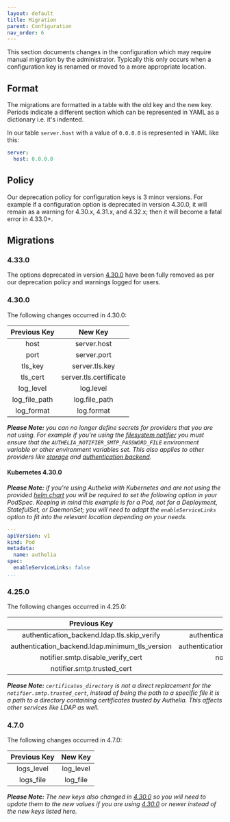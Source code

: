 ```yaml
---
layout: default
title: Migration
parent: Configuration
nav_order: 6
---
```


This section documents changes in the configuration which may require manual migration by the administrator. Typically
this only occurs when a configuration key is renamed or moved to a more appropriate location.

## Format

The migrations are formatted in a table with the old key and the new key. Periods indicate a different section which can
be represented in YAML as a dictionary i.e. it's indented.

In our table `server.host` with a value of `0.0.0.0` is represented in YAML like this:

```yaml
server:
  host: 0.0.0.0
```

## Policy
Our deprecation policy for configuration keys is 3 minor versions. For example if a configuration option is deprecated
in version 4.30.0, it will remain as a warning for 4.30.x, 4.31.x, and 4.32.x; then it will become a fatal error in
4.33.0+. 

## Migrations

### 4.33.0
The options deprecated in version [4.30.0](#4300) have been fully removed as per our deprecation policy and warnings
logged for users.

### 4.30.0
The following changes occurred in 4.30.0:

| Previous Key  |        New Key         |
|:-------------:|:----------------------:|
|     host      |      server.host       |
|     port      |      server.port       |
|    tls_key    |     server.tls.key     |
|   tls_cert    | server.tls.certificate |
|   log_level   |       log.level        |
| log_file_path |     log.file_path      |
|  log_format   |       log.format       |

_**Please Note:** you can no longer define secrets for providers that you are not using. For example if you're using the 
[filesystem notifier](./notifier/filesystem.md) you must ensure that the `AUTHELIA_NOTIFIER_SMTP_PASSWORD_FILE` 
environment variable or other environment variables set. This also applies to other providers like 
[storage](./storage/index.md) and [authentication backend](./authentication/index.md)._

#### Kubernetes 4.30.0

_**Please Note:** if you're using Authelia with Kubernetes and are not using the provided [helm chart](https://charts.authelia.com)
you will be required to set the following option in your PodSpec. Keeping in mind this example is for a Pod, not for
a Deployment, StatefulSet, or DaemonSet; you will need to adapt the `enableServiceLinks` option to fit into the relevant
location depending on your needs._

```yaml
---
apiVersion: v1
kind: Pod
metadata:
  name: authelia
spec:
  enableServiceLinks: false
...
```

### 4.25.0

The following changes occurred in 4.25.0:

|Previous Key                                   |New Key                                        |
|:---------------------------------------------:|:---------------------------------------------:|
|authentication_backend.ldap.tls.skip_verify    |authentication_backend.ldap.tls.skip_verify    |
|authentication_backend.ldap.minimum_tls_version|authentication_backend.ldap.tls.minimum_version|
|notifier.smtp.disable_verify_cert              |notifier.smtp.tls.skip_verify                  |
|notifier.smtp.trusted_cert                     |certificates_directory                         |

_**Please Note:** `certificates_directory` is not a direct replacement for the `notifier.smtp.trusted_cert`, instead
of being the path to a specific file it is a path to a directory containing certificates trusted by Authelia. This
affects other services like LDAP as well._

### 4.7.0

The following changes occurred in 4.7.0:

|Previous Key|New Key  |
|:----------:|:-------:|
|logs_level  |log_level|
|logs_file   |log_file |

_**Please Note:** The new keys also changed in [4.30.0](#4.30.0) so you will need to update them to the new values if you
are using [4.30.0](#4.30.0) or newer instead of the new keys listed here._

